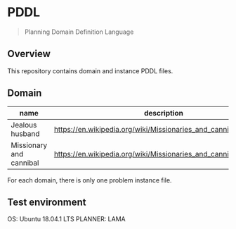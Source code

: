 # PDDL
> Planning Domain Definition Language
## Overview
This repository contains domain and instance PDDL files.

## Domain
|name|description|
|------|---|
|Jealous husband|https://en.wikipedia.org/wiki/Missionaries_and_cannibals_problem|
|Missionary and cannibal|https://en.wikipedia.org/wiki/Missionaries_and_cannibals_problem|

For each domain, there is only one problem instance file.

## Test environment
OS: Ubuntu 18.04.1 LTS
PLANNER: LAMA
